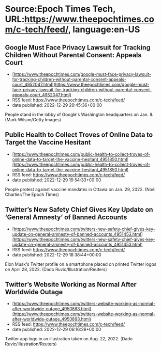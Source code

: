 # Source:Epoch Times Tech, URL:https://www.theepochtimes.com/c-tech/feed/, language:en-US

## Google Must Face Privacy Lawsuit for Tracking Children Without Parental Consent: Appeals Court
 - [https://www.theepochtimes.com/google-must-face-privacy-lawsuit-for-tracking-children-without-parental-consent-appeals-court_4952047.html](https://www.theepochtimes.com/google-must-face-privacy-lawsuit-for-tracking-children-without-parental-consent-appeals-court_4952047.html)
 - RSS feed: https://www.theepochtimes.com/c-tech/feed/
 - date published: 2022-12-29 20:45:36+00:00

People stand in the lobby of Google's Washington headquarters on Jan. 8.  (Mark Wilson/Getty Images)

## Public Health to Collect Troves of Online Data to Target the Vaccine Hesitant
 - [https://www.theepochtimes.com/public-health-to-collect-troves-of-online-data-to-target-the-vaccine-hesitant_4951850.html](https://www.theepochtimes.com/public-health-to-collect-troves-of-online-data-to-target-the-vaccine-hesitant_4951850.html)
 - RSS feed: https://www.theepochtimes.com/c-tech/feed/
 - date published: 2022-12-29 19:54:33+00:00

People protest against vaccine mandates in Ottawa on Jan. 29, 2022. (Noé Chartier/The Epoch Times)

## Twitter’s New Safety Chief Gives Key Update on ‘General Amnesty’ of Banned Accounts
 - [https://www.theepochtimes.com/twitters-new-safety-chief-gives-key-update-on-general-amnesty-of-banned-accounts_4951453.html](https://www.theepochtimes.com/twitters-new-safety-chief-gives-key-update-on-general-amnesty-of-banned-accounts_4951453.html)
 - RSS feed: https://www.theepochtimes.com/c-tech/feed/
 - date published: 2022-12-29 18:38:44+00:00

Elon Musk's Twitter profile on a smartphone placed on printed Twitter logos on April 28, 2022. (Dado Ruvic/Illustration/Reuters)

## Twitter’s Website Working as Normal After Worldwide Outage
 - [https://www.theepochtimes.com/twitters-website-working-as-normal-after-worldwide-outage_4950863.html](https://www.theepochtimes.com/twitters-website-working-as-normal-after-worldwide-outage_4950863.html)
 - RSS feed: https://www.theepochtimes.com/c-tech/feed/
 - date published: 2022-12-29 06:16:29+00:00

Twitter app logo in an illustration taken on Aug. 22, 2022. (Dado Ruvic/Illustration/Reuters)

